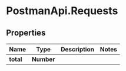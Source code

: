 # PostmanApi.Requests

## Properties

Name | Type | Description | Notes
------------ | ------------- | ------------- | -------------
**total** | **Number** |  | 



